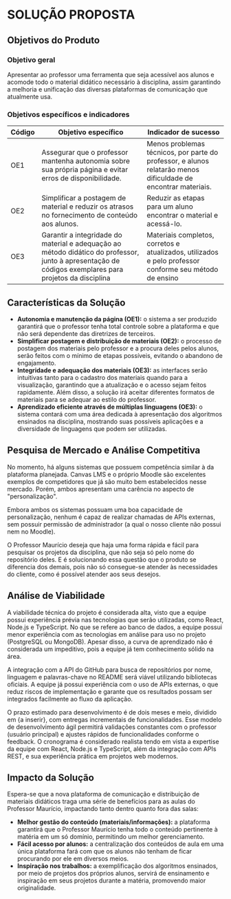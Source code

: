 # SOLUÇÃO PROPOSTA

## Objetivos do Produto

### Objetivo geral
Apresentar ao professor uma ferramenta que seja acessível aos alunos e acomode todo o material didático necessário à disciplina, assim garantindo a melhoria e unificação das diversas plataformas de comunicação que atualmente usa.  

### Objetivos específicos e indicadores

| Código | Objetivo específico | Indicador de sucesso |
|--------|-------------------|--------------------|
| OE1    | Assegurar que o professor mantenha autonomia sobre sua própria página e evitar erros de disponibilidade. | Menos problemas técnicos, por parte do professor, e alunos relatarão menos dificuldade de encontrar materiais. |
| OE2    | Simplificar a postagem de material e reduzir os atrasos no fornecimento de conteúdo aos alunos. | Reduzir as etapas para um aluno encontrar o material e acessá-lo. |
| OE3    | Garantir a integridade do material e adequação ao método didático do professor, junto à apresentação de códigos exemplares para projetos da disciplina | Materiais completos, corretos e atualizados, utilizados e pelo professor conforme seu método de ensino |

## Características da Solução

- **Autonomia e manutenção da página (OE1):** o sistema a ser produzido garantirá que o professor tenha total controle sobre a plataforma e que não será dependente das diretrizes de terceiros.  
- **Simplificar postagem e distribuição de materiais (OE2):** o processo de postagem dos materiais pelo professor e a procura deles pelos alunos, serão feitos com o mínimo de etapas possíveis, evitando o abandono de engajamento.  
- **Integridade e adequação dos materiais (OE3):** as interfaces serão intuitivas tanto para o cadastro dos materiais quando para a visualização, garantindo que a atualização e o acesso sejam feitos rapidamente. Além disso, a solução irá aceitar diferentes formatos de materiais para se adequar ao estilo do professor.  
- **Aprendizado eficiente através de múltiplas linguagens (OE3):** o sistema contará com uma área dedicada à apresentação dos algoritmos ensinados na disciplina, mostrando suas possíveis aplicações e a diversidade de linguagens que podem ser utilizadas.  

## Pesquisa de Mercado e Análise Competitiva

No momento, há alguns sistemas que possuem competência similar à da plataforma planejada. Canvas LMS e o próprio Moodle são excelentes exemplos de competidores que já são muito bem estabelecidos nesse mercado. Porém, ambos apresentam uma carência no aspecto de "personalização".  

Embora ambos os sistemas possuam uma boa capacidade de personalização, nenhum é capaz de realizar chamadas de APIs externas, sem possuir permissão de administrador (a qual o nosso cliente não possui nem no Moodle).  

O Professor Maurício deseja que haja uma forma rápida e fácil para pesquisar os projetos da disciplina, que não seja só pelo nome do repositório deles. E é solucionando essa questão que o produto se diferencia dos demais, pois não só consegue-se atender às necessidades do cliente, como é possível atender aos seus desejos.  

## Análise de Viabilidade

A viabilidade técnica do projeto é considerada alta, visto que a equipe possui experiência prévia nas tecnologias que serão utilizadas, como React, Node.js e TypeScript. No que se refere ao banco de dados, a equipe possui menor experiência com as tecnologias em análise para uso no projeto (PostgreSQL ou MongoDB). Apesar disso, a curva de aprendizado não é considerada um impeditivo, pois a equipe já tem conhecimento sólido na área.  

A integração com a API do GitHub para busca de repositórios por nome, linguagem e palavras-chave no README será viável utilizando bibliotecas oficiais. A equipe já possui experiência com o uso de APIs externas, o que reduz riscos de implementação e garante que os resultados possam ser integrados facilmente ao fluxo da aplicação.  

O prazo estimado para desenvolvimento é de dois meses e meio, dividido em {a inserir}, com entregas incrementais de funcionalidades. Esse modelo de desenvolvimento ágil permitirá validações constantes com o professor (usuário principal) e ajustes rápidos de funcionalidades conforme o feedback. O cronograma é considerado realista tendo em vista a expertise da equipe com React, Node.js e TypeScript, além da integração com APIs REST, e sua experiência prática em projetos web modernos.  

## Impacto da Solução

Espera-se que a nova plataforma de comunicação e distribuição de materiais didáticos traga uma série de benefícios para as aulas do Professor Maurício, impactando tanto dentro quanto fora das salas:  

- **Melhor gestão do conteúdo (materiais/informações):** a plataforma garantirá que o Professor Maurício tenha todo o conteúdo pertinente à matéria em um só domínio, permitindo um melhor gerenciamento.  
- **Fácil acesso por alunos:** a centralização dos conteúdos de aula em uma única plataforma fará com que os alunos não tenham de ficar procurando por ele em diversos meios.  
- **Inspiração nos trabalhos:** a exemplificação dos algoritmos ensinados, por meio de projetos dos próprios alunos, servirá de ensinamento e inspiração em seus projetos durante a matéria, promovendo maior originalidade.  
